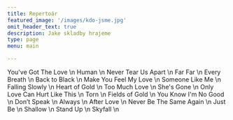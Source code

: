 ```yaml
---
title: Repertoár
featured_image: '/images/kdo-jsme.jpg'
omit_header_text: true
description: Jake skladby hrajeme
type: page
menu: main

---
```


You've Got The Love \n
Human \n
Never Tear Us Apart \n
Far Far \n
Every Breath \n
Back to Black \n
Make You Feel My Love \n
Someone Like Me  \n
Falling Slowly \n
Heart of Gold \n
Too Much Love \n
She's Gone \n
Only Love Can Hurt Like This \n
Torn \n
Fields of Gold \n
You Know I'm No Good \n
Don’t Speak \n
Always \n
After Love \n
Never Be The Same Again \n
Just Be \n
Shallow \n
Stand Up \n
Skyfall \n